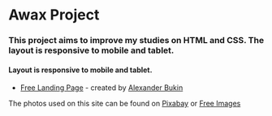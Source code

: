 # Awax Project

### This project aims to improve my studies on HTML and CSS. The layout is responsive to mobile and tablet.

#### Layout is responsive to mobile and tablet.

- [Free Landing Page](https://www.behance.net/gallery/58301549/Free-Landing-Page) - created by [Alexander Bukin](https://www.behance.net/bagd)

The photos used on this site can be found on [Pixabay](https://pixabay.com/pt/) or [Free Images](https://pt.freeimages.com/)
